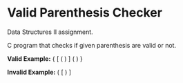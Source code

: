 # Valid Parenthesis Checker

Data Structures II assignment.

C program that checks if given parenthesis are valid or not.

**Valid Example:** { [ ( ) ] ( ) }

**Invalid Example:** ( [ ) ]
